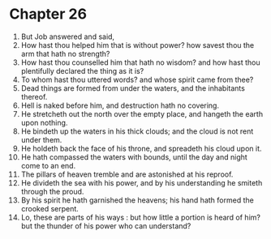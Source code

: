 # Chapter 26

1. But Job answered and said,
2. How hast thou helped him that is without power? how savest thou the arm that hath no strength?
3. How hast thou counselled him that hath no wisdom? and how hast thou plentifully declared the thing as it is?
4. To whom hast thou uttered words? and whose spirit came from thee?
5. Dead things are formed from under the waters, and the inhabitants thereof.
6. Hell is naked before him, and destruction hath no covering.
7. He stretcheth out the north over the empty place, and hangeth the earth upon nothing.
8. He bindeth up the waters in his thick clouds; and the cloud is not rent under them.
9. He holdeth back the face of his throne, and spreadeth his cloud upon it.
10. He hath compassed the waters with bounds, until the day and night come to an end.
11. The pillars of heaven tremble and are astonished at his reproof.
12. He divideth the sea with his power, and by his understanding he smiteth through the proud.
13. By his spirit he hath garnished the heavens; his hand hath formed the crooked serpent.
14. Lo, these are parts of his ways : but how little a portion is heard of him? but the thunder of his power who can understand?

